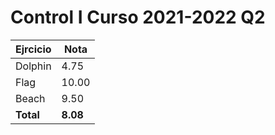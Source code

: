 # Control I Curso 2021-2022 Q2

| Ejrcicio |   Nota   |
| ---------| -------- |
| Dolphin  | 4.75     |
| Flag     | 10.00    |
| Beach    | 9.50     |
|**Total** | **8.08** |
